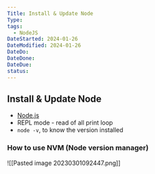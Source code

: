 ```yaml
---
Title: Install & Update Node
Type: 
tags:
  - NodeJS
DateStarted: 2024-01-26
DateModified: 2024-01-26
DateDo: 
DateDone: 
DateDue: 
status:
---
```

## Install & Update Node
- [Node.js](https://nodejs.org/en/)  
- REPL mode - read of all print loop
- `node -v`, to know the version installed

### How to use NVM (Node version manager)

![[Pasted image 20230301092447.png]]